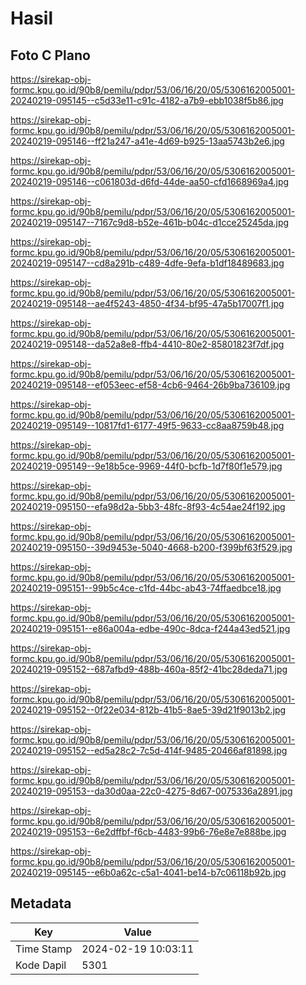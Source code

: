 # Hasil

## Foto C Plano

https://sirekap-obj-formc.kpu.go.id/90b8/pemilu/pdpr/53/06/16/20/05/5306162005001-20240219-095145--c5d33e11-c91c-4182-a7b9-ebb1038f5b86.jpg

https://sirekap-obj-formc.kpu.go.id/90b8/pemilu/pdpr/53/06/16/20/05/5306162005001-20240219-095146--ff21a247-a41e-4d69-b925-13aa5743b2e6.jpg

https://sirekap-obj-formc.kpu.go.id/90b8/pemilu/pdpr/53/06/16/20/05/5306162005001-20240219-095146--c061803d-d6fd-44de-aa50-cfd1668969a4.jpg

https://sirekap-obj-formc.kpu.go.id/90b8/pemilu/pdpr/53/06/16/20/05/5306162005001-20240219-095147--7167c9d8-b52e-461b-b04c-d1cce25245da.jpg

https://sirekap-obj-formc.kpu.go.id/90b8/pemilu/pdpr/53/06/16/20/05/5306162005001-20240219-095147--cd8a291b-c489-4dfe-9efa-b1df18489683.jpg

https://sirekap-obj-formc.kpu.go.id/90b8/pemilu/pdpr/53/06/16/20/05/5306162005001-20240219-095148--ae4f5243-4850-4f34-bf95-47a5b17007f1.jpg

https://sirekap-obj-formc.kpu.go.id/90b8/pemilu/pdpr/53/06/16/20/05/5306162005001-20240219-095148--da52a8e8-ffb4-4410-80e2-85801823f7df.jpg

https://sirekap-obj-formc.kpu.go.id/90b8/pemilu/pdpr/53/06/16/20/05/5306162005001-20240219-095148--ef053eec-ef58-4cb6-9464-26b9ba736109.jpg

https://sirekap-obj-formc.kpu.go.id/90b8/pemilu/pdpr/53/06/16/20/05/5306162005001-20240219-095149--10817fd1-6177-49f5-9633-cc8aa8759b48.jpg

https://sirekap-obj-formc.kpu.go.id/90b8/pemilu/pdpr/53/06/16/20/05/5306162005001-20240219-095149--9e18b5ce-9969-44f0-bcfb-1d7f80f1e579.jpg

https://sirekap-obj-formc.kpu.go.id/90b8/pemilu/pdpr/53/06/16/20/05/5306162005001-20240219-095150--efa98d2a-5bb3-48fc-8f93-4c54ae24f192.jpg

https://sirekap-obj-formc.kpu.go.id/90b8/pemilu/pdpr/53/06/16/20/05/5306162005001-20240219-095150--39d9453e-5040-4668-b200-f399bf63f529.jpg

https://sirekap-obj-formc.kpu.go.id/90b8/pemilu/pdpr/53/06/16/20/05/5306162005001-20240219-095151--99b5c4ce-c1fd-44bc-ab43-74ffaedbce18.jpg

https://sirekap-obj-formc.kpu.go.id/90b8/pemilu/pdpr/53/06/16/20/05/5306162005001-20240219-095151--e86a004a-edbe-490c-8dca-f244a43ed521.jpg

https://sirekap-obj-formc.kpu.go.id/90b8/pemilu/pdpr/53/06/16/20/05/5306162005001-20240219-095152--687afbd9-488b-460a-85f2-41bc28deda71.jpg

https://sirekap-obj-formc.kpu.go.id/90b8/pemilu/pdpr/53/06/16/20/05/5306162005001-20240219-095152--0f22e034-812b-41b5-8ae5-39d21f9013b2.jpg

https://sirekap-obj-formc.kpu.go.id/90b8/pemilu/pdpr/53/06/16/20/05/5306162005001-20240219-095152--ed5a28c2-7c5d-414f-9485-20466af81898.jpg

https://sirekap-obj-formc.kpu.go.id/90b8/pemilu/pdpr/53/06/16/20/05/5306162005001-20240219-095153--da30d0aa-22c0-4275-8d67-0075336a2891.jpg

https://sirekap-obj-formc.kpu.go.id/90b8/pemilu/pdpr/53/06/16/20/05/5306162005001-20240219-095153--6e2dffbf-f6cb-4483-99b6-76e8e7e888be.jpg

https://sirekap-obj-formc.kpu.go.id/90b8/pemilu/pdpr/53/06/16/20/05/5306162005001-20240219-095145--e6b0a62c-c5a1-4041-be14-b7c06118b92b.jpg


## Metadata

| Key        | Value               |
| ---------- | ------------------- |
| Time Stamp | 2024-02-19 10:03:11 |
| Kode Dapil | 5301                |



